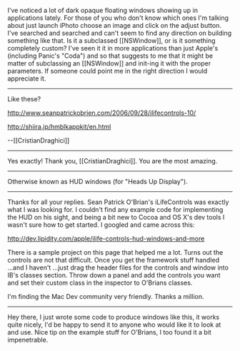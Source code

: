 

I've noticed a lot of dark opaque floating windows showing up in applications lately. For those of you who don't know which ones I'm talking about just launch iPhoto choose an image and click on the adjust button. I've searched and searched and can't seem to find any direction on building something like that. Is it a subclassed [[NSWindow]], or is it something completely custom? I've seen it it in more applications than just Apple's (including Panic's "Coda") and so that suggests to me that it might be matter of subclassing an [[NSWindow]] and init-ing it with the proper parameters. If someone could point me in the right direction I would appreciate it.

----
Like these?

http://www.seanpatrickobrien.com/2006/09/28/ilifecontrols-10/

http://shiira.jp/hmblkappkit/en.html

--[[CristianDraghici]]

----
Yes exactly! Thank you, [[CristianDraghici]]. You are the most amazing.

----

Otherwise known as HUD windows (for "Heads Up Display").

----
Thanks for all your replies. Sean Patrick O'Brian's iLifeControls was exactly what I was looking for. I couldn't find any example code for implementing the HUD on his sight, and being a bit new to Cocoa and OS X's dev tools I wasn't sure how to get started. I googled and came across this:

http://dev.lipidity.com/apple/ilife-controls-hud-windows-and-more

There is a sample project on this page that helped me a lot. Turns out the controls are not that difficult. Once you get the framework stuff handled ...and I haven't ...just drag the header files for the controls and window into IB's classes section. Throw down a panel and add the controls you want and set their custom class in the inspector to O'Brians classes.

I'm finding the Mac Dev community very friendly. Thanks a million.

----
Hey there, I just wrote some code to produce windows like this, it works quite nicely, I'd be happy to send it to anyone who would like it to look at and use.
Nice tip on the example stuff for O'Brians, I too found it a bit impenetrable.